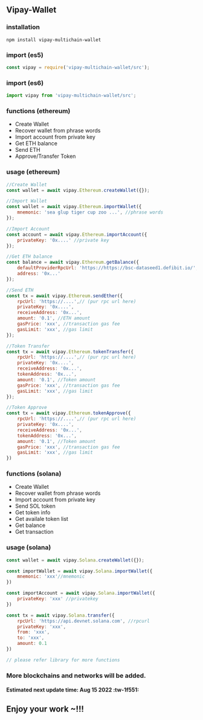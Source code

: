 ## Vipay-Wallet
### installation
```
npm install vipay-multichain-wallet
```
### import (es5)
```javascript
const vipay = require('vipay-multichain-wallet/src');
```
### import (es6)
```javascript
import vipay from 'vipay-multichain-wallet/src';
```
### functions (ethereum)
- Create Wallet
- Recover wallet from phrase words
- Import account from private key
- Get ETH balance
- Send ETH
- Approve/Transfer Token

### usage (ethereum)
```javascript
//Create Wallet
const wallet = await vipay.Ethereum.createWallet({});

//Import Wallet
const wallet = await vipay.Ethereum.importWallet({
	mnemonic: 'sea glup tiger cup zoo ...', //phrase words
});

//Import Account
const account = await vipay.Ethereum.importAccount({
	privateKey: '0x....' //private key
});

//Get ETH balance
const balance = await vipay.Ethereum.getBalance({
	defaultProviderRpcUrl: 'https://https://bsc-dataseed1.defibit.io/', //this is bsc mainnet rpc url (put any ethereum network rpc url here)
	address: '0x...'
});

//Send ETH
const tx = await vipay.Ethereum.sendEther({
	rpcUrl: 'https://....',// (pur rpc url here)
	privateKey: '0x....',
	receiveAddress: '0x...',
	amount: '0.1', //ETH amount
	gasPrice: 'xxx', //transaction gas fee
	gasLimit: 'xxx', //gas limit
});

//Token Transfer
const tx = await vipay.Ethereum.tokenTransfer({
	rpcUrl: 'https://....',// (pur rpc url here)
	privateKey: '0x....',
	receiveAddress: '0x...',
	tokenAddress: '0x...',
	amount: '0.1', //Token amount
	gasPrice: 'xxx', //transaction gas fee
	gasLimit: 'xxx', //gas limit
});

//Token Approve
const tx = await vipay.Ethereum.tokenApprove({
	rpcUrl: 'https://....',// (pur rpc url here)
	privateKey: '0x....',
	receiveAddress: '0x...',
	tokenAddress: '0x...',
	amount: '0.1', //Token amount
	gasPrice: 'xxx', //transaction gas fee
	gasLimit: 'xxx', //gas limit
})
```

### functions (solana)
- Create Wallet
- Recover wallet from phrase words
- Import account from private key
- Send SOL token
- Get token info
- Get availale token list
- Get balance
- Get transaction

### usage (solana)
```javascript
const wallet = await vipay.Solana.createWallet({});

const importWallet = await vipay.Solana.importWallet({
	mnemonic: 'xxx'//mnemonic
})

const importAccount = await vipay.Solana.importWallet({
	privateKey: 'xxx' //privatekey
})

const tx = await vipay.Solana.transfer({
	rpcUrl: 'https://api.devnet.solana.com', //rpcurl
	privateKey: 'xxx',
	from: 'xxx',
	to: 'xxx',
	amount: 0.1
})

// please refer library for more functions
```

### More blockchains and networks will be added.

#### Estimated next update time: Aug 15 2022 :tw-1f551:


## Enjoy your work ~!!!
